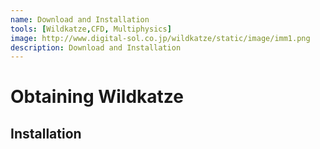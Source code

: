 ```yaml
---
name: Download and Installation
tools: [Wildkatze,CFD, Multiphysics]
image: http://www.digital-sol.co.jp/wildkatze/static/image/imm1.png
description: Download and Installation
---
```


# Obtaining Wildkatze
 

## Installation

 

 
